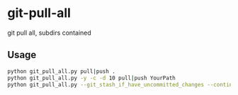 # git-pull-all
git pull all, subdirs contained
## Usage
```bash
python git_pull_all.py pull|push .
python git_pull_all.py -y -c -d 10 pull|push YourPath
python git_pull_all.py --git_stash_if_have_uncommitted_changes --continue_when_meet_git -stop_when_meet_max_depth=10 pull|push YourPath
```
